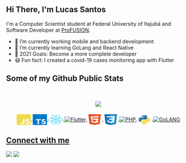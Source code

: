 ## Hi There, I'm Lucas Santos

I'm a Computer Scientist student at Federal University of Itajubá and Software Developer at <a href="https://github.com/profusion" target="_blank">ProFUSION</a>.

- 🔭 I’m currently working mobile and backend development
- 📱 I’m currently learning GoLang and React Native
- 🥅 2021 Goals: Become a more complete developer
- 😷 Fun fact: I created a covid-19 cases monitoring app with Flutter

## Some of my Github Public Stats
​
<div align="center">
  <a href="https://github.com/LucasSantos27">
  <img height="180em" src="https://github-readme-stats.vercel.app/api?username=LucasSantos27&show_icons=true&theme=dracula&include_all_commits=true&count_private=true"/>
</div>

<div align="center" style="display: inline_block"><br>
  <img align="center" alt="Javascript" height="30" width="40" src="https://raw.githubusercontent.com/devicons/devicon/master/icons/javascript/javascript-plain.svg">
  <img align="center" alt="Typescript" height="30" width="40" src="https://raw.githubusercontent.com/devicons/devicon/master/icons/typescript/typescript-plain.svg">
  <img align="center" alt="ReactNative" height="30" width="40" src="https://raw.githubusercontent.com/devicons/devicon/master/icons/react/react-original.svg">
  <img align="center" alt="Flutter" height="30" width="40" src="https://cdn.jsdelivr.net/gh/devicons/devicon/icons/flutter/flutter-original.svg">
  <img align="center" alt="HTML" height="30" width="40" src="https://raw.githubusercontent.com/devicons/devicon/master/icons/html5/html5-original.svg">
  <img align="center" alt="CSS" height="30" width="40" src="https://raw.githubusercontent.com/devicons/devicon/master/icons/css3/css3-original.svg">
  <img align="center" alt="PHP" height="30" width="40" src="https://cdn.jsdelivr.net/gh/devicons/devicon/icons/php/php-plain.svg">
  <img align="center" alt="Python" height="30" width="40" src="https://raw.githubusercontent.com/devicons/devicon/master/icons/python/python-original.svg">
  <img align="center" alt="GoLANG" height="30" width="40" src="https://cdn.jsdelivr.net/gh/devicons/devicon/icons/go/go-original-wordmark.svg">
</div>
  
## Connect with me
 
<div> 
  <a href="https://www.instagram.com/27lucassantos" target="_blank"><img src="https://img.shields.io/badge/-Instagram-%23E4405F?style=for-the-badge&logo=instagram&logoColor=white" target="_blank"></a>
  <a href="https://www.linkedin.com/in/devlucass/" target="_blank"><img src="https://img.shields.io/badge/-LinkedIn-%230077B5?style=for-the-badge&logo=linkedin&logoColor=white" target="_blank"></a> 
 
</div>
